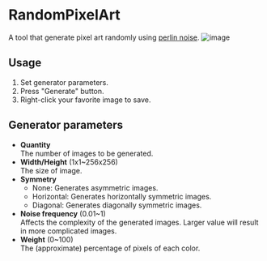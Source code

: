 # RandomPixelArt
A tool that generate pixel art randomly using [perlin noise](https://en.wikipedia.org/wiki/Perlin_noise).
![image](https://user-images.githubusercontent.com/83043568/226149370-86d98529-1bab-4708-aad1-53920dc3d434.png)

## Usage
1. Set generator parameters.
2. Press "Generate" button.
3. Right-click your favorite image to save.

## Generator parameters
- **Quantity**  
  The number of images to be generated.
- **Width/Height** (1x1~256x256)  
  The size of image.
- **Symmetry**  
  - None: Generates asymmetric images.
  - Horizontal: Generates horizontally symmetric images.
  - Diagonal: Generates diagonally symmetric images.
- **Noise frequency** (0.01~1)  
  Affects the complexity of the generated images. Larger value will result in more complicated images.
- **Weight** (0~100)  
  The (approximate) percentage of pixels of each color.
